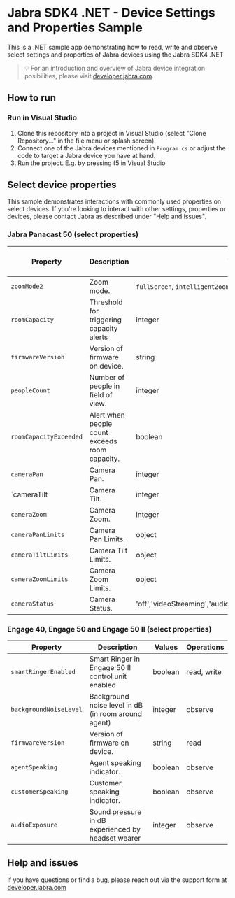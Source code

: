 # Jabra SDK4 .NET - Device Settings and Properties Sample

This is a .NET sample app demonstrating how to read, write and observe select settings and properties of Jabra devices using the Jabra SDK4 .NET

> 💡 For an introduction and overview of Jabra device integration posibilities, please visit [developer.jabra.com](https://developer.jabra.com).

## How to run

### Run in Visual Studio

1. Clone this repository into a project in Visual Studio (select "Clone Repository..." in the file menu or splash screen).
1. Connect one of the Jabra devices mentioned in `Program.cs` or adjust the code to target a Jabra device you have at hand.
1. Run the project. E.g. by pressing f5 in Visual Studio

## Select device properties

This sample demonstrates interactions with commonly used properties on select devices. If you're looking to interact with other settings, properties or devices, please contact Jabra as described under "Help and issues".

### Jabra Panacast 50 (select properties)

| Property               | Description                                    | Values															| Operations    | Triggers device reboot |
| ---------------------- | ---------------------------------------------- | ----------------------------------------------------------------| ------------- | ---------------------- |
| `zoomMode2`            | Zoom mode.                                     | `fullScreen`, `intelligentZoom`, `activeSpeaker`				| read, write   | no                     |
| `roomCapacity`         | Threshold for triggering capacity alerts       | integer															| read, write   | no                     |
| `firmwareVersion`      | Version of firmware on device.                 | string															| read          | no                     |
| `peopleCount`          | Number of people in field of view.             | integer															| read, observe | no                     |
| `roomCapacityExceeded` | Alert when people count exceeds room capacity. | boolean															| observe       | no                     |
| `cameraPan`            | Camera Pan.                                    | integer															| read,write    | no                     |
| `cameraTilt            | Camera Tilt.                                   | integer															| read,write    | no                     |
| `cameraZoom`           | Camera Zoom.                                   | integer															| read,write    | no                     |
| `cameraPanLimits`      | Camera Pan Limits.                             | object															| read			| no                     |
| `cameraTiltLimits`     | Camera Tilt Limits.                            | object															| read          | no                     |
| `cameraZoomLimits`     | Camera Zoom Limits.                            | object															| read          | no                     |
| `cameraStatus`         | Camera Status.                                 | 'off','videoStreaming','audioStreaming','videoAudioStreaming'	| read, observe | no                     |

### Engage 40, Engage 50 and Engage 50 II (select properties)

| Property				 | Description                                         | Values  | Operations  |
| ---------------------- | --------------------------------------------------- | ------- | ----------- |
| `smartRingerEnabled`   | Smart Ringer in Engage 50 II control unit enabled   | boolean | read, write |
| `backgroundNoiseLevel` | Background noise level in dB (in room around agent) | integer | observe     |
| `firmwareVersion`	     | Version of firmware on device.                      | string  | read        |
| `agentSpeaking`        | Agent speaking indicator.                           | boolean | observe     |
| `customerSpeaking`     | Customer speaking indicator.                        | boolean | observe     |
| `audioExposure`        | Sound pressure in dB experienced by headset wearer  | integer | observe     |

## Help and issues

If you have questions or find a bug, please reach out via the support form at [developer.jabra.com](https://developer.jabra.com)
